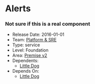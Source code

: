 # Alerts
### Not sure if this is a real component
* Release Date: 2016-01-01
* Team: [Platform & SRE](../teams/platform.md)
* Type: service
* Level: Foundation
* Area: [Premise v2](../areas/v2.png)
* Dependents:
  * [Little Dog](little-dog.md)
* Depends On:
  * [Little Dog](little-dog.md)

